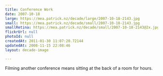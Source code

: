 ```yaml
---
title: Conference Work
date: 2007-10-18
large: https://mea.patrick.nz/decade/large/2007-10-18-2143.jpg
small: https://mea.patrick.nz/decade/small/2007-10-18-2143.jpg
smallRetina: https://mea.patrick.nz/decade/small/2007-10-18-2143@2x.jpg
flickrUrl: null
photoId: null
createdAt: 2011-01-30 11:07:20.72144
updatedAt: 2008-11-15 22:08:46
layout: decade-image

---
```

Filming another conference means sitting at the back of a room for hours.
